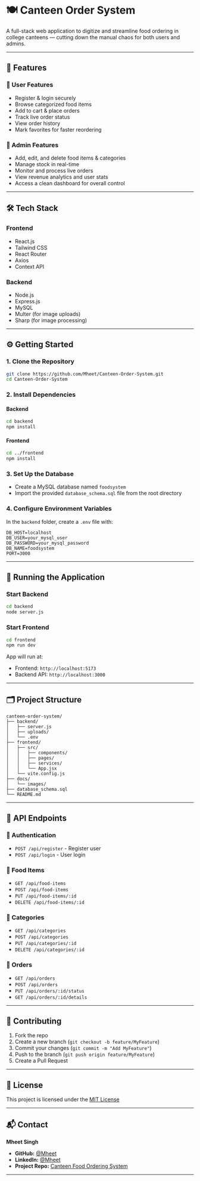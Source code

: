 # 🍽️ Canteen Order System

A full-stack web application to digitize and streamline food ordering in college canteens — cutting down the manual chaos for both users and admins.

---

## 🎯 Features

### 👥 User Features

* Register & login securely
* Browse categorized food items
* Add to cart & place orders
* Track live order status
* View order history
* Mark favorites for faster reordering

### 🔧 Admin Features

* Add, edit, and delete food items & categories
* Manage stock in real-time
* Monitor and process live orders
* View revenue analytics and user stats
* Access a clean dashboard for overall control

---

## 🛠️ Tech Stack

### Frontend

* React.js
* Tailwind CSS
* React Router
* Axios
* Context API

### Backend

* Node.js
* Express.js
* MySQL
* Multer (for image uploads)
* Sharp (for image processing)

---

## ⚙️ Getting Started

### 1. Clone the Repository

```bash
git clone https://github.com/Mheet/Canteen-Order-System.git
cd Canteen-Order-System
```

### 2. Install Dependencies

#### Backend

```bash
cd backend
npm install
```

#### Frontend

```bash
cd ../frontend
npm install
```

### 3. Set Up the Database

* Create a MySQL database named `foodsystem`
* Import the provided `database_schema.sql` file from the root directory

### 4. Configure Environment Variables

In the `backend` folder, create a `.env` file with:

```env
DB_HOST=localhost
DB_USER=your_mysql_user
DB_PASSWORD=your_mysql_password
DB_NAME=foodsystem
PORT=3000
```

---

## 🚀 Running the Application

### Start Backend

```bash
cd backend
node server.js
```

### Start Frontend

```bash
cd frontend
npm run dev
```

App will run at:

* Frontend: `http://localhost:5173`
* Backend API: `http://localhost:3000`

---

## 🗂️ Project Structure

```
canteen-order-system/
├── backend/
│   ├── server.js
│   ├── uploads/
│   └── .env
├── frontend/
│   ├── src/
│   │   ├── components/
│   │   ├── pages/
│   │   ├── services/
│   │   └── App.jsx
│   └── vite.config.js
├── docs/
│   └── images/
├── database_schema.sql
└── README.md
```

---

## 🔌 API Endpoints

### 🔐 Authentication

* `POST /api/register` - Register user
* `POST /api/login` - User login

### 🍔 Food Items

* `GET /api/food-items`
* `POST /api/food-items`
* `PUT /api/food-items/:id`
* `DELETE /api/food-items/:id`

### 📂 Categories

* `GET /api/categories`
* `POST /api/categories`
* `PUT /api/categories/:id`
* `DELETE /api/categories/:id`

### 🧾 Orders

* `GET /api/orders`
* `POST /api/orders`
* `PUT /api/orders/:id/status`
* `GET /api/orders/:id/details`

---

## 🤝 Contributing

1. Fork the repo
2. Create a new branch (`git checkout -b feature/MyFeature`)
3. Commit your changes (`git commit -m "Add MyFeature"`)
4. Push to the branch (`git push origin feature/MyFeature`)
5. Create a Pull Request

---

## 📜 License

This project is licensed under the [MIT License](LICENSE)

---

## 📬 Contact

**Mheet Singh**
- **GitHub:** [@Mheet](https://github.com/Mheet)
- **LinkedIn:** [@Mheet](https://www.linkedin.com/in/mheet/)
- **Project Repo:** [Canteen Food Ordering System](https://github.com/Mheet/Canteen-Food-Ordering-System)


---

